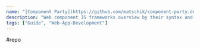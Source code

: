 ```yaml
---
name: "[Component Party](https://github.com/matschik/component-party.dev)"
description: "Web component JS frameworks overview by their syntax and features"
tags: ["Guide", "Web-App-Development"]
---
```

#repo